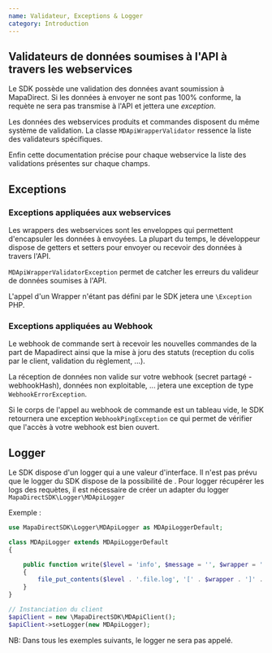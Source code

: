 ```yaml
---
name: Validateur, Exceptions & Logger
category: Introduction
---
```


## Validateurs de données soumises à l'API à travers les webservices ##

Le SDK possède une validation des données avant soumission à MapaDirect. Si les données à envoyer ne sont pas 100% conforme, la requète ne sera pas transmise à l'API et jettera une _exception_.

Les données des webservices produits et commandes disposent du même système de validation. La classe `MDApiWrapperValidator` ressence la liste des validateurs spécifiques.

Enfin cette documentation précise pour chaque webservice la liste des validations présentes sur chaque champs.


## Exceptions ##

### Exceptions appliquées aux webservices ###

Les wrappers des webservices sont les enveloppes qui permettent d'encapsuler les données à envoyées. La plupart du temps, le développeur dispose de getters et setters pour envoyer ou recevoir des données à travers l'API.

`MDApiWrapperValidatorException` permet de catcher les erreurs du valideur de données soumises à l'API.

L'appel d'un Wrapper n'étant pas défini par le SDK jetera une `\Exception` PHP.

### Exceptions appliquées au Webhook ###

Le webhook de commande sert à recevoir les nouvelles commandes de la part de Mapadirect ainsi que la mise à joru des statuts (reception du colis par le client, validation du règlement, ...).

La réception de données non valide sur votre webhook (secret partagé - webhookHash), données non exploitable, ... jetera une exception de type `WebhookErrorException`.

Si le corps de l'appel au webhook de commande est un tableau vide, le SDK retournera une exception `WebhookPingException` ce qui permet de vérifier que l'accès à votre webhook est bien ouvert.


## Logger ##

Le SDK dispose d'un logger qui a une valeur d'interface. Il n'est pas prévu que le logger du SDK dispose de la possibilité de . Pour logger récupérer les logs des requètes, il est nécessaire de créer un adapter du logger `MapaDirectSDK\Logger\MDApiLogger`

Exemple :

```php
use MapaDirectSDK\Logger\MDApiLogger as MDApiLoggerDefault;

class MDApiLogger extends MDApiLoggerDefault
{

    public function write($level = 'info', $message = '', $wrapper = '')
    {
        file_put_contents($level . '.file.log', '[' . $wrapper . ']' . $message);
    }
}

// Instanciation du client
$apiClient = new \MapaDirectSDK\MDApiClient();
$apiClient->setLogger(new MDApiLogger);
```

NB: Dans tous les exemples suivants, le logger ne sera pas appelé.
